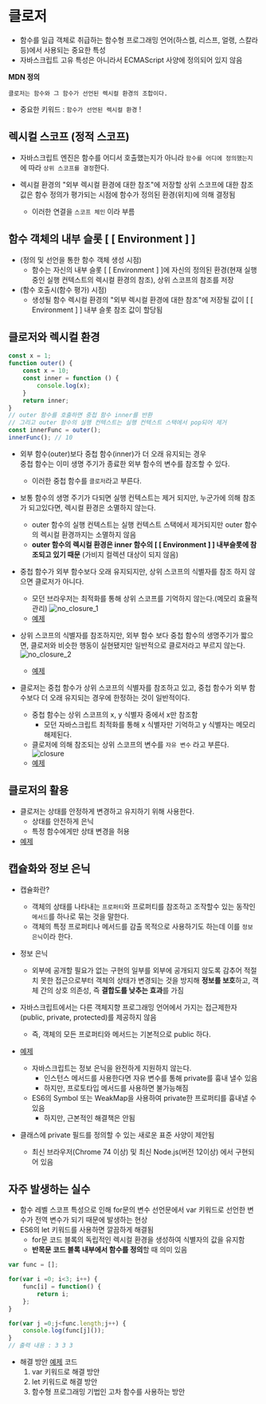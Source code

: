 # 클로저
* 함수를 일급 객체로 취급하는 함수형 프로그래밍 언어(하스켈, 리스프, 얼랭, 스칼라 등)에서 사용되는 중요한 특성
* 자바스크립트 고유 특성은 아니라서 ECMAScript 사양에 정의되어 있지 않음

**MDN 정의**
```
클로저는 함수와 그 함수가 선언된 렉시컬 환경의 조합이다.
```

* 중요한 키워드 : `함수가 선언된 렉시컬 환경` !

## 렉시컬 스코프 (정적 스코프)
* 자바스크립트 엔진은 함수를 어디서 호출했는지가 아니라 `함수를 어디에 정의했는지`에 따라 `상위 스코프를 결정`한다.

* 렉시컬 환경의 "외부 렉시컬 환경에 대한 참조"에 저장할 상위 스코프에 대한 참조 값은 함수 정의가 평가되는 시점에 함수가 정의된 환경(위치)에 의해 결정됨
    * 이러한 연결을 `스코프 체인` 이라 부름

## 함수 객체의 내부 슬롯 [ [ Environment ] ]
* (정의 및 선언을 통한 함수 객체 생성 시점) 
    * 함수는 자신의 내부 슬롯 [ [ Environment ] ]에 자신의 정의된 환경(현재 실행 중인 실행 컨텍스트의 렉시컬 환경의 참조), 상위 스코프의 참조를 저장
* (함수 호출시(함수 평가) 시점)
    * 생성될 함수 렉시컬 환경의 "외부 렉시컬 환경에 대한 참조"에 저장될 값이 [ [ Environment ] ] 내부 슬롯 참조 값이 할당됨

## 클로저와 렉시컬 환경
```javascript
const x = 1;
function outer() {
    const x = 10;
    const inner = function () {
        console.log(x);
    }
    return inner;
}
// outer 함수를 호출하면 중첩 함수 inner를 반환 
// 그리고 outer 함수의 실행 컨텍스트는 실행 컨텍스트 스택에서 pop되어 제거
const innerFunc = outer();
innerFunc(); // 10
```
* 외부 함수(outer)보다 중첩 함수(inner)가 더 오래 유지되는 경우  
중첩 함수는 이미 생명 주기가 종료한 외부 함수의 변수를 참조할 수 있다.
    * 이러한 중첩 함수를 `클로저`라고 부른다.

* 보통 함수의 생명 주기가 다되면 실행 컨텍스트는 제거 되지만, 누군가에 의해 참조가 되고있다면, 렉시컬 환경은 소멸하지 않는다.
    * outer 함수의 실행 컨텍스트는 실행 컨텍스트 스택에서 제거되지만 outer 함수의 렉시컬 환경까지는 소멸하지 않음
    * **outer 함수의 렉시컬 환경은 inner 함수의 [ [ Environment ] ] 내부슬롯에 참조되고 있기 때문** (가비지 컬렉션 대상이 되지 않음)

*  중첩 함수가 외부 함수보다 오래 유지되지만, 상위 스코프의 식별자를 참조 하지 않으면 클로저가 아니다.
    * 모던 브라우저는 최적화를 통해 상위 스코프를 기억하지 않는다.(메모리 효율적 관리)
    ![no_closure_1](https://user-images.githubusercontent.com/63139527/174477194-f589c439-771d-4348-aaf8-7ba9251eb526.png)
    * [예제](./src/no_closure_1.html)

* 상위 스코프의 식별자를 참조하지만, 외부 함수 보다 중첩 함수의 생명주기가 짧으면, 클로저와 비슷한 행동이 실현됐지만 일반적으로 클로저라고 부르지 않는다.  
    ![no_closure_2](https://user-images.githubusercontent.com/63139527/174477202-d8457baf-2cc5-4b80-8080-b7ce1466ef4b.png)
    * [예제](./src/no_closure_2.html)

* 클로저는 중첩 함수가 상위 스코프의 식별자를 참조하고 있고, 중첩 함수가 외부 함수보다 더 오래 유지되는 경우에 한정하는 것이 일반적이다.
    * 중첩 함수는 상위 스코프의 x, y 식별자 중에서 x만 참조함
        * 모던 자바스크립트 최적화를 통해 x 식별자만 기억하고 y 식별자는 메모리 해제된다.
    * 클로저에 의해 참조되는 상위 스코프의 변수를 `자유 변수` 라고 부른다.
    ![closure](https://user-images.githubusercontent.com/63139527/174477187-3133a593-33c7-46ac-8bca-16ce0d5d3e8e.png)
    * [예제](./src/closure.html)

## 클로저의 활용
* 클로저는 상태를 안정하게 변경하고 유지하기 위해 사용한다.
    * 상태를 안전하게 은닉
    * 특정 함수에게만 상태 변경을 허용
* [예제](./src/closure_example.html)

## 캡슐화와 정보 은닉
* 캡슐화란?
    * 객체의 상태를 나타내는 `프로퍼티`와 프로퍼티를 참조하고 조작할수 있는 동작인 `메서드`를 하나로 묶는 것을 말한다.
    * 객체의 특정 프로퍼티나 메서드를 감출 목적으로 사용하기도 하는데 이를 `정보 은닉`이라 한다.

* 정보 은닉
    * 외부에 공개할 필요가 없는 구현의 일부를 외부에 공개되지 않도록 감추어 적절치 못한 접근으로부터 객체의 상태가 변경되는 것을 방지해 **정보를 보호**하고, 객체 간의 상호 의존성, 즉 **결합도를 낮추는 효과**를 가짐

* 자바스크립트에서는 다른 객체지향 프로그래밍 언어에서 가지는 접근제한자(public, private, protected)를 제공하지 않음
    * 즉, 객체의 모든 프로퍼티와 메서드는 기본적으로 public 하다.

* [예제](./src/information_hiding.html)
    * 자바스크립트는 정보 은닉을 완전하게 지원하지 않는다.
        * 인스턴스 메서드를 사용한다면 자유 변수를 통해 private를 흉내 낼수 있음
        * 하지만, 프로토타입 메서드를 사용하면 불가능해짐
    * ES6의 Symbol 또는 WeakMap을 사용하여 private한 프로퍼티를 흉내낼 수 있음
        * 하지만, 근본적인 해결책은 안됨

* 클래스에 private 필드를 정의할 수 있는 새로운 표준 사양이 제안됨
    * 최신 브라우저(Chrome 74 이상) 및 최신 Node.js(버전 12이상) 에서 구현되어 있음

## 자주 발생하는 실수
* 함수 레벨 스코프 특성으로 인해 for문의 변수 선언문에서 var 키워드로 선언한 변수가 전역 변수가 되기 때문에 발생하는 현상
* ES6의 let 키워드를 사용하면 깔끔하게 해결됨
    * for문 코드 블록의 독립적인 렉시컬 환경을 생성하여 식별자의 값을 유지함
    * **반목문 코드 블록 내부에서 함수를 정의**할 때 의미 있음 
```javascript
var func = [];

for(var i =0; i<3; i++) {
    func[i] = function() {
        return i;
    };
}

for(var j =0;j<func.length;j++) {
    console.log(func[j]());
}
// 출력 내용 : 3 3 3  
```

* 해결 방안 [예제](./src/fail_code_sucess.html) 코드 
    1. var 키워드로 해결 방안
    2. let 키워드로 해결 방안
    3. 함수형 프로그래밍 기법인 고차 함수를 사용하는 방안